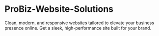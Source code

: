 # ProBiz-Website-Solutions
Clean, modern, and responsive websites tailored to elevate your business presence online. Get a sleek, high-performance site built for your brand.
